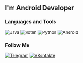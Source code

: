 ## I'm Android Developer

### Languages and Tools
![Java](https://img.shields.io/badge/-Java-090909?style=for-the-badge&logo=Java&logoColor=FFA500)
![Kotlin](https://img.shields.io/badge/-Kotlin-090909?style=for-the-badge&logo=Kotlin&logoColor=800080)
![Python](https://img.shields.io/badge/-Python-090909?style=for-the-badge&logo=Python)
![Android](https://img.shields.io/badge/-Android-090909?style=for-the-badge&logo=Android&logoColor=008000)

### Follow Me

[![Telegram](https://img.shields.io/badge/-Telegram-090909?style=for-the-badge&logo=Telegram&logoColor=1E90FF)](https://t.me/abairakhym)
[![VKontakte](https://img.shields.io/badge/-Vkontakte-090909?style=for-the-badge&logo=Vkontakte&logoColor=1E90FF)](
https://vk.com/a_person_who_will_change_peace)
